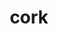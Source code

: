 ---
category: 4-letters
denotation: null
name: cork
reference_link: https://www.etymonline.com/word/cork
root_language: null
root_name: null
title: cork
type: free
word_sums:
- respelling: cork
  sum: 'Cork + '
---